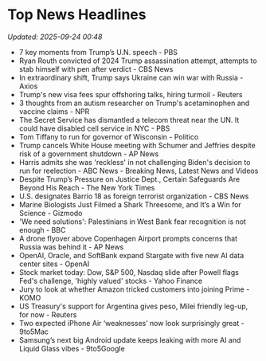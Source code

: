# Top News Headlines

_Updated: 2025-09-24 00:48_

- 7 key moments from Trump’s U.N. speech - PBS
- Ryan Routh convicted of 2024 Trump assassination attempt, attempts to stab himself with pen after verdict - CBS News
- In extraordinary shift, Trump says Ukraine can win war with Russia - Axios
- Trump's new visa fees spur offshoring talks, hiring turmoil - Reuters
- 3 thoughts from an autism researcher on Trump's acetaminophen and vaccine claims - NPR
- The Secret Service has dismantled a telecom threat near the UN. It could have disabled cell service in NYC - PBS
- Tom Tiffany to run for governor of Wisconsin - Politico
- Trump cancels White House meeting with Schumer and Jeffries despite risk of a government shutdown - AP News
- Harris admits she was 'reckless' in not challenging Biden's decision to run for reelection - ABC News - Breaking News, Latest News and Videos
- Despite Trump’s Pressure on Justice Dept., Certain Safeguards Are Beyond His Reach - The New York Times
- U.S. designates Barrio 18 as foreign terrorist organization - CBS News
- Marine Biologists Just Filmed a Shark Threesome, and It’s a Win for Science - Gizmodo
- 'We need solutions': Palestinians in West Bank fear recognition is not enough - BBC
- A drone flyover above Copenhagen Airport prompts concerns that Russia was behind it - AP News
- OpenAI, Oracle, and SoftBank expand Stargate with five new AI data center sites - OpenAI
- Stock market today: Dow, S&P 500, Nasdaq slide after Powell flags Fed's challenge, 'highly valued' stocks - Yahoo Finance
- Jury to look at whether Amazon tricked customers into joining Prime - KOMO
- US Treasury's support for Argentina gives peso, Milei friendly leg-up, for now - Reuters
- Two expected iPhone Air ‘weaknesses’ now look surprisingly great - 9to5Mac
- Samsung’s next big Android update keeps leaking with more AI and Liquid Glass vibes - 9to5Google